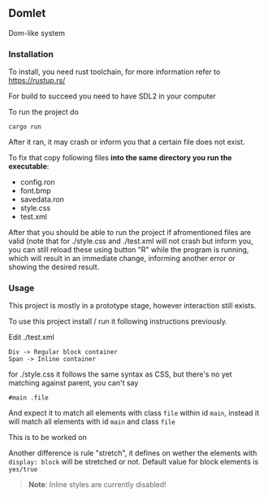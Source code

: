 ## Domlet

Dom-like system


### Installation

To install, you need rust toolchain, for more information refer to https://rustup.rs/

For build to succeed you need to have SDL2 in your computer

To run the project do

```
cargo run
```

After it ran, it may crash or inform you that a certain file does not exist.

To fix that copy following files **into the same directory you run the executable**:

- config.ron
- font.bmp
- savedata.ron
- style.css
- test.xml

After that you should be able to run the project if afromentioned files are valid (note that for ./style.css and ./test.xml will not crash but inform you, you can still reload these using button "R" while the program is running, which will result in an immediate change, informing another error or showing the desired result.

### Usage

This project is mostly in a prototype stage, however interaction still exists.

To use this project install / run it following instructions previously. 

Edit ./test.xml
```
Div -> Regular block container
Span -> Inline container
```

for ./style.css it follows the same syntax as CSS, but there's no yet matching against parent,
you can't say
```
#main .file
```
And expect it to match all elements with class `file` within id `main`, instead it will match all elements with id `main` and class `file`

This is to be worked on

Another difference is rule "stretch", it defines on wether the elements with `display: block` will be stretched or not. Default value for block elements is `yes/true`

> **Note**: Inline styles are currently disabled!

